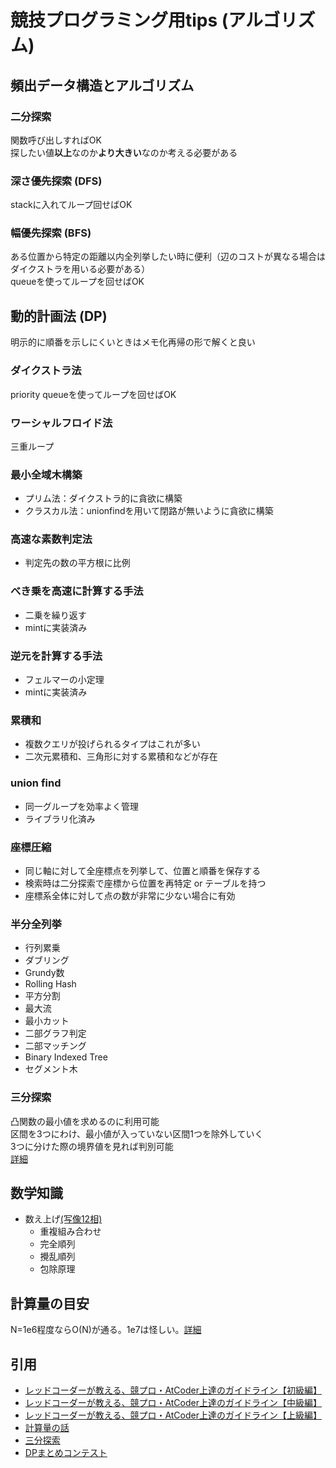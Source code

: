 # 競技プログラミング用tips (アルゴリズム)

## 頻出データ構造とアルゴリズム
### 二分探索
関数呼び出しすればOK  
探したい値**以上**なのか**より大きい**なのか考える必要がある

### 深さ優先探索 (DFS)
stackに入れてループ回せばOK

### 幅優先探索 (BFS)
ある位置から特定の距離以内全列挙したい時に便利（辺のコストが異なる場合はダイクストラを用いる必要がある）  
queueを使ってループを回せばOK

## 動的計画法 (DP)
明示的に順番を示しにくいときはメモ化再帰の形で解くと良い

### ダイクストラ法
priority queueを使ってループを回せばOK  

### ワーシャルフロイド法
三重ループ

### 最小全域木構築
+ プリム法：ダイクストラ的に貪欲に構築
+ クラスカル法：unionfindを用いて閉路が無いように貪欲に構築

### 高速な素数判定法
+ 判定先の数の平方根に比例

### べき乗を高速に計算する手法
+ 二乗を繰り返す
+ mintに実装済み

### 逆元を計算する手法
+ フェルマーの小定理
+ mintに実装済み

### 累積和
+ 複数クエリが投げられるタイプはこれが多い
+ 二次元累積和、三角形に対する累積和などが存在

### union find
+ 同一グループを効率よく管理
+ ライブラリ化済み

### 座標圧縮
+ 同じ軸に対して全座標点を列挙して、位置と順番を保存する
+ 検索時は二分探索で座標から位置を再特定 or テーブルを持つ
+ 座標系全体に対して点の数が非常に少ない場合に有効

### 半分全列挙


+ 行列累乗
+ ダブリング
+ Grundy数
+ Rolling Hash
+ 平方分割
+ 最大流
+ 最小カット
+ 二部グラフ判定
+ 二部マッチング
+ Binary Indexed Tree
+ セグメント木

### 三分探索
凸関数の最小値を求めるのに利用可能  
区間を3つにわけ、最小値が入っていない区間1つを除外していく  
3つに分けた際の境界値を見れば判別可能  
[詳細](http://kyopro.hateblo.jp/entry/2019/04/25/134128)

## 数学知識
+ 数え上げ[(写像12相)](https://qiita.com/drken/items/f2ea4b58b0d21621bd5)
    + 重複組み合わせ
    + 完全順列
    + 攪乱順列
    + 包除原理

## 計算量の目安
N=1e6程度ならO(N)が通る。1e7は怪しい。[詳細](https://cppx.hatenablog.com/entry/2017/08/06/104144)

## 引用
+ [レッドコーダーが教える、競プロ・AtCoder上達のガイドライン【初級編】](https://qiita.com/e869120/items/f1c6f98364d1443148b3)
+ [レッドコーダーが教える、競プロ・AtCoder上達のガイドライン【中級編】](https://qiita.com/e869120/items/eb50fdaece12be418faa)
+ [レッドコーダーが教える、競プロ・AtCoder上達のガイドライン【上級編】](https://qiita.com/e869120/items/acba3dd8649d913102b5)
+ [計算量の話](https://cppx.hatenablog.com/entry/2017/08/06/104144)
+ [三分探索](http://kyopro.hateblo.jp/entry/2019/04/25/134128)
+ [DPまとめコンテスト](https://atcoder.jp/contests/dp)